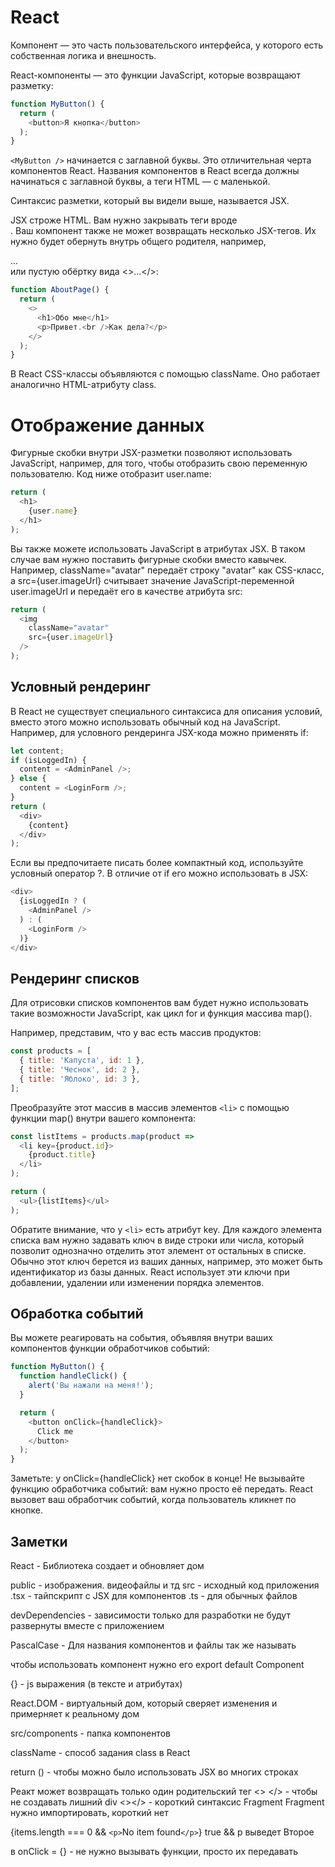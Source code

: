 # React
Компонент — это часть пользовательского интерфейса, у которого есть собственная логика и внешность.

React-компоненты — это функции JavaScript, которые возвращают разметку:
```js
function MyButton() {
  return (
    <button>Я кнопка</button>
  );
}
```

`<MyButton />` начинается с заглавной буквы. Это отличительная черта компонентов React. Названия компонентов в React всегда должны начинаться с заглавной буквы, а теги HTML — с маленькой.

Синтаксис разметки, который вы видели выше, называется JSX. 

JSX строже HTML. Вам нужно закрывать теги вроде <br />. Ваш компонент также не может возвращать несколько JSX-тегов. Их нужно будет обернуть внутрь общего родителя, например, <div>...</div> или пустую обёртку вида <>...</>:
```js
function AboutPage() {
  return (
    <>
      <h1>Обо мне</h1>
      <p>Привет.<br />Как дела?</p>
    </>
  );
}
```

В React CSS-классы объявляются с помощью className.
Оно работает аналогично HTML-атрибуту class.

# Отображение данных
Фигурные скобки внутри JSX-разметки позволяют использовать JavaScript, например, для того, чтобы отобразить свою переменную пользователю. Код ниже отобразит user.name:
```js
return (
  <h1>
    {user.name}
  </h1>
);
```

Вы также можете использовать JavaScript в атрибутах JSX. В таком случае вам нужно поставить фигурные скобки вместо кавычек. Например, className="avatar" передаёт строку "avatar" как CSS-класс, а src={user.imageUrl} считывает значение JavaScript-переменной user.imageUrl и передаёт его в качестве атрибута src:
```js
return (
  <img
    className="avatar"
    src={user.imageUrl}
  />
);
```

## Условный рендеринг
В React не существует специального синтаксиса для описания условий, вместо этого можно использовать обычный код на JavaScript. Например, для условного рендеринга JSX-кода можно применять if:
```js
let content;
if (isLoggedIn) {
  content = <AdminPanel />;
} else {
  content = <LoginForm />;
}
return (
  <div>
    {content}
  </div>
);
```

Если вы предпочитаете писать более компактный код, используйте условный оператор ?. В отличие от if его можно использовать в JSX:
```js
<div>
  {isLoggedIn ? (
    <AdminPanel />
  ) : (
    <LoginForm />
  )}
</div>
```

## Рендеринг списков
Для отрисовки списков компонентов вам будет нужно использовать такие возможности JavaScript, как цикл for и функция массива map().

Например, представим, что у вас есть массив продуктов:
```js
const products = [
  { title: 'Капуста', id: 1 },
  { title: 'Чеснок', id: 2 },
  { title: 'Яблоко', id: 3 },
];
```

Преобразуйте этот массив в массив элементов `<li>` с помощью функции map() внутри вашего компонента:
```js
const listItems = products.map(product =>
  <li key={product.id}>
    {product.title}
  </li>
);

return (
  <ul>{listItems}</ul>
);
```

Обратите внимание, что у `<li>` есть атрибут key. Для каждого элемента списка вам нужно задавать ключ в виде строки или числа, который позволит однозначно отделить этот элемент от остальных в списке. Обычно этот ключ берется из ваших данных, например, это может быть идентификатор из базы данных. React использует эти ключи при добавлении, удалении или изменении порядка элементов.

## Обработка событий
Вы можете реагировать на события, объявляя внутри ваших компонентов функции обработчиков событий:
```js
function MyButton() {
  function handleClick() {
    alert('Вы нажали на меня!');
  }

  return (
    <button onClick={handleClick}>
      Click me
    </button>
  );
}
```
Заметьте: у onClick={handleClick} нет скобок в конце! Не вызывайте функцию обработчика событий: вам нужно просто её передать. React вызовет ваш обработчик событий, когда пользователь кликнет по кнопке.


## Заметки


React - Библиотека
создает и обновляет дом

public - изображения. видеофайлы и тд
src - исходный код приложения
.tsx - тайпскрипт с JSX для компонентов
.ts - для обычных файлов 

devDependencies - зависимости только для разработки
не будут развернуты вместе с приложением

PascalCase - Для названия компонентов и файлы так же называть

чтобы использовать компонент нужно его
export default Component

{} - js выражения (в тексте и атрибутах)

React.DOM - виртуальный дом, который сверяет изменения
и примерняет к реальному дом

src/components - папка компонентов

className - способ задания class в React

return () - чтобы можно было использовать JSX во многих строках

Реакт может возвращать только один родительский тег
<>  </> - чтобы не создавать лишний div
<></> - короткий синтаксис Fragment
Fragment нужно импортировать, короткий нет

{items.length === 0 && `<p>`No item found`</p>`} 
true && p
выведет Второе


в onClick = {} - не нужно вызывать функции, просто их передавать
